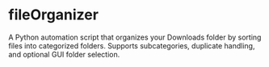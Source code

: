 # fileOrganizer
A Python automation script that organizes your Downloads folder by sorting files into categorized folders. Supports subcategories, duplicate handling, and optional GUI folder selection.
